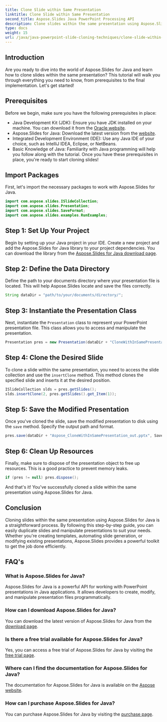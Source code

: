 ```yaml
---
title: Clone Slide within Same Presentation
linktitle: Clone Slide within Same Presentation
second_title: Aspose.Slides Java PowerPoint Processing API
description: Clone slides within the same presentation using Aspose.Slides for Java with our guide. Perfect for developers looking to streamline PowerPoint manipulations.
type: docs
weight: 15
url: /java/java-powerpoint-slide-cloning-techniques/clone-slide-within-same-presentation-powerpoint/
---
```

## Introduction
Are you ready to dive into the world of Aspose.Slides for Java and learn how to clone slides within the same presentation? This tutorial will walk you through everything you need to know, from prerequisites to the final implementation. Let's get started!
## Prerequisites
Before we begin, make sure you have the following prerequisites in place:
- Java Development Kit (JDK): Ensure you have JDK installed on your machine. You can download it from the [Oracle website](https://www.oracle.com/java/technologies/javase-downloads.html).
- Aspose.Slides for Java: Download the latest version from the [website](https://releases.aspose.com/slides/java/).
- Integrated Development Environment (IDE): Use any Java IDE of your choice, such as IntelliJ IDEA, Eclipse, or NetBeans.
- Basic Knowledge of Java: Familiarity with Java programming will help you follow along with the tutorial.
Once you have these prerequisites in place, you're ready to start cloning slides!
## Import Packages
First, let's import the necessary packages to work with Aspose.Slides for Java.
```java
import com.aspose.slides.ISlideCollection;
import com.aspose.slides.Presentation;
import com.aspose.slides.SaveFormat;
import com.aspose.slides.examples.RunExamples;
```

## Step 1: Set Up Your Project
Begin by setting up your Java project in your IDE. Create a new project and add the Aspose.Slides for Java library to your project dependencies. You can download the library from the [Aspose.Slides for Java download page](https://releases.aspose.com/slides/java/).
## Step 2: Define the Data Directory
Define the path to your documents directory where your presentation file is located. This will help Aspose.Slides locate and save the files correctly.
```java
String dataDir = "path/to/your/documents/directory/";
```
## Step 3: Instantiate the Presentation Class
Next, instantiate the `Presentation` class to represent your PowerPoint presentation file. This class allows you to access and manipulate the presentation.
```java
Presentation pres = new Presentation(dataDir + "CloneWithInSamePresentation.pptx");
```
## Step 4: Clone the Desired Slide
To clone a slide within the same presentation, you need to access the slide collection and use the `insertClone` method. This method clones the specified slide and inserts it at the desired position.
```java
ISlideCollection slds = pres.getSlides();
slds.insertClone(2, pres.getSlides().get_Item(1));
```
## Step 5: Save the Modified Presentation
Once you've cloned the slide, save the modified presentation to disk using the `save` method. Specify the output path and format.
```java
pres.save(dataDir + "Aspose_CloneWithInSamePresentation_out.pptx", SaveFormat.Pptx);
```
## Step 6: Clean Up Resources
Finally, make sure to dispose of the presentation object to free up resources. This is a good practice to prevent memory leaks.
```java
if (pres != null) pres.dispose();
```
And that's it! You've successfully cloned a slide within the same presentation using Aspose.Slides for Java.
## Conclusion
Cloning slides within the same presentation using Aspose.Slides for Java is a straightforward process. By following this step-by-step guide, you can easily duplicate slides and manipulate presentations to suit your needs. Whether you're creating templates, automating slide generation, or modifying existing presentations, Aspose.Slides provides a powerful toolkit to get the job done efficiently.
## FAQ's
### What is Aspose.Slides for Java?
Aspose.Slides for Java is a powerful API for working with PowerPoint presentations in Java applications. It allows developers to create, modify, and manipulate presentation files programmatically.
### How can I download Aspose.Slides for Java?
You can download the latest version of Aspose.Slides for Java from the [download page](https://releases.aspose.com/slides/java/).
### Is there a free trial available for Aspose.Slides for Java?
Yes, you can access a free trial of Aspose.Slides for Java by visiting the [free trial page](https://releases.aspose.com/).
### Where can I find the documentation for Aspose.Slides for Java?
The documentation for Aspose.Slides for Java is available on the [Aspose website](https://reference.aspose.com/slides/java/).
### How can I purchase Aspose.Slides for Java?
You can purchase Aspose.Slides for Java by visiting the [purchase page](https://purchase.aspose.com/buy).
